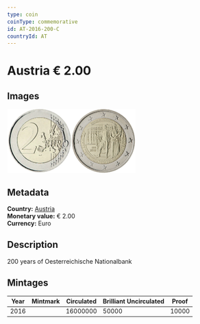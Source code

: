 ```yaml
---
type: coin
coinType: commemorative
id: AT-2016-200-C
countryId: AT
---
```


# Austria € 2.00

## Images

<img src="../../Images/common-2007-200.webp" height="150" alt="Front image"><img src="Images/AT-2016-200.webp" height="150" alt="Back image">

## Metadata

**Country:** [Austria](../../Countries/Austria/index.md)\
**Monetary value:** € 2.00\
**Currency:** Euro

## Description

200 years of Oesterreichische Nationalbank

## Mintages

| Year | Mintmark | Circulated | Brilliant Uncirculated | Proof |
| ---- | -------- | ---------- | ---------------------- | ----- |
| 2016 |          | 16000000   | 50000                  | 10000 |

